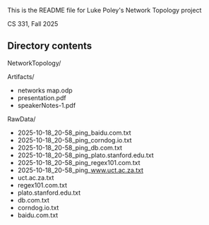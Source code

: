 This is the README file for Luke Poley's Network Topology project

CS 331, Fall 2025

## Directory contents
NetworkTopology/

Artifacts/
- networks map.odp
- presentation.pdf
- speakerNotes-1.pdf


RawData/

- 2025-10-18_20-58_ping_baidu.com.txt           
- 2025-10-18_20-58_ping_corndog.io.txt          
- 2025-10-18_20-58_ping_db.com.txt              
- 2025-10-18_20-58_ping_plato.stanford.edu.txt 
- 2025-10-18_20-58_ping_regex101.com.txt        
- 2025-10-18_20-58_ping_www.uct.ac.za.txt      
- uct.ac.za.txt          
- regex101.com.txt       
- plato.stanford.edu.txt 
- db.com.txt              
- corndog.io.txt         
- baidu.com.txt           
